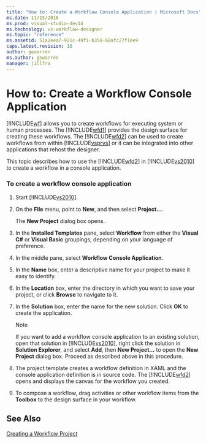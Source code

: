 ```yaml
---
title: "How to: Create a Workflow Console Application | Microsoft Docs"
ms.date: 11/15/2016
ms.prod: visual-studio-dev14
ms.technology: vs-workflow-designer
ms.topic: "reference"
ms.assetid: 51a2eea7-921c-49f1-b358-68afc27f1ee9
caps.latest.revision: 16
author: gewarren
ms.author: gewarren
manager: jillfra
---
```

# How to: Create a Workflow Console Application
[!INCLUDE[wf](../includes/wf-md.md)] allows you to create workflows for executing system or human processes. The [!INCLUDE[wfd1](../includes/wfd1-md.md)] provides the design surface for creating these workflows. The [!INCLUDE[wfd2](../includes/wfd2-md.md)] can be used to create workflows from within [!INCLUDE[vsprvs](../includes/vsprvs-md.md)] or it can be integrated into other applications that rehost the designer.  
  
 This topic describes how to use the [!INCLUDE[wfd2](../includes/wfd2-md.md)] in [!INCLUDE[vs2010](../includes/vs2010-md.md)] to create a workflow in a console application.  
  
### To create a workflow console application  
  
1. Start [!INCLUDE[vs2010](../includes/vs2010-md.md)].  
  
2. On the **File** menu, point to **New**, and then select **Project…**.  
  
     The **New Project** dialog box opens.  
  
3. In the **Installed Templates** pane, select **Workflow** from either the **Visual C#** or **Visual Basic** groupings, depending on your language of preference.  
  
4. In the middle pane, select **Workflow Console Application**.  
  
5. In the **Name** box, enter a descriptive name for your project to make it easy to identify.  
  
6. In the **Location** box, enter the directory in which you want to save your project, or click **Browse** to navigate to it.  
  
7. In the **Solution** box, enter the name for the new solution. Click **OK** to create the application.  
  
    > [!NOTE]
    > If you want to add a workflow console application to an existing solution, open that solution in [!INCLUDE[vs2010](../includes/vs2010-md.md)], right click the solution in **Solution Explorer**, and select **Add**, then **New Project…** to open the **New Project** dialog box. Proceed as described above in this procedure.  
  
8. The project template creates a workflow definition in XAML and the console application definition is in source code. The [!INCLUDE[wfd2](../includes/wfd2-md.md)] opens and displays the canvas for the workflow you created.  
  
9. To compose a workflow, drag activities or other workflow items from the **Toolbox** to the design surface in your workflow.  
  
## See Also  
 [Creating a Workflow Project](../workflow-designer/creating-a-workflow-project.md)
